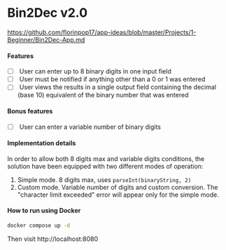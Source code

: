# Bin2Dec v2.0

https://github.com/florinpop17/app-ideas/blob/master/Projects/1-Beginner/Bin2Dec-App.md

#### Features

- [ ]  User can enter up to 8 binary digits in one input field
- [ ]  User must be notified if anything other than a 0 or 1 was entered
- [ ]  User views the results in a single output field containing the decimal (base 10) equivalent of the binary number that was entered

#### Bonus features

- [ ]  User can enter a variable number of binary digits

#### Implementation details

In order to allow both 8 digits max and variable digits conditions, the solution have been equipped with two different modes of operation:
1. Simple mode. 8 digits max, uses `parseInt(binaryString, 2)`
2. Custom mode. Variable number of digits and custom conversion.
The "character limit exceeded" error will appear only for the simple mode.

#### How to run using Docker

```bash
docker compose up -d
```

Then visit http://localhost:8080